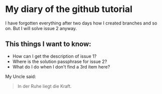 # My diary of the github tutorial

I have forgotten everything after two days how I created branches and  so on. But I will solve issue 2 anyway.

## This things I want to know: 
* How can I get the description of issue 1?
* Where is the solution passphrase for issue 2?
* What do I do when I don't find a 3rd item here?

My Uncle said: 

> In der Ruhe liegt die Kraft.